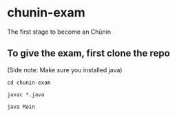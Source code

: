 # chunin-exam
The first stage to become an Chūnin


## To give the exam, first clone the repo

(Side note: Make sure you installed java)

`
cd chunin-exam
`

`
javac *.java
`

`
java Main
`
